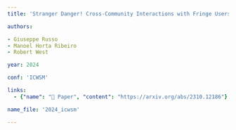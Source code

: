 ```yaml
---
title: 'Stranger Danger! Cross-Community Interactions with Fringe Users Increase the Growth of Fringe Communities on Reddit'

authors:

- Giuseppe Russo
- Manoel Horta Ribeiro
- Robert West

year: 2024

conf: 'ICWSM'

links:
  - {"name": "📜 Paper", "content": "https://arxiv.org/abs/2310.12186"}

name_file: '2024_icwsm'

---
```




